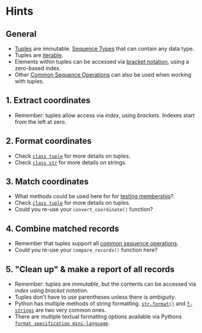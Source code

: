 # Hints

## General

- [Tuples][tuples] are immutable.
  [Sequence Types][sequence types] that can contain any data type.
- Tuples are [iterable][iterable].
- Elements within tuples can be accessed via [bracket notation][bracket notation], using a zero-based index.
- Other [Common Sequence Operations][common sequence operations] can also be used when working with tuples.

## 1. Extract coordinates

- Remember: tuples allow access via _index_, using _brackets_. Indexes start from the left at zero.

## 2. Format coordinates

- Check [`class tuple`][class tuple] for more details on tuples.
- Check [`class str`][class str] for more details on strings.

## 3. Match coordinates

- What methods could be used here for for [testing membership][testing membership]?.
- Check [`class tuple`][class tuple] for more details on tuples.
- Could you re-use your `convert_coordinate()` function?

## 4. Combine matched records

- Remember that tuples support all [common sequence operations][common sequence operations].
- Could you re-use your `compare_records()` function here?

## 5. "Clean up" & make a report of all records

- Remember: tuples are _immutable_, but the contents can be accessed via _index_ using _bracket notation_.
- Tuples don't have to use parentheses unless there is _ambiguity_.
- Python has multiple methods of string formatting. [`str.format()`][str.format] and [`f-strings`][f-strings] are two
  very common ones.
- There are multiple textual formatting options available via
  Pythons [`format specification mini-language`][format specification mini-language].

[tuples]: https://docs.python.org/3/tutorial/datastructures.html#tuples-and-sequences

[sequence types]: https://docs.python.org/3/library/stdtypes.html#typesseq

[iterable]: https://docs.python.org/3/glossary.html#term-iterable

[bracket notation]: https://stackoverflow.com/questions/30250282/whats-the-difference-between-the-square-bracket-and-dot-notations-in-python

[common sequence operations]: https://docs.python.org/3/library/stdtypes.html#common-sequence-operations

[class tuple]: https://docs.python.org/3/library/stdtypes.html#tuple

[class str]: https://docs.python.org/3/library/stdtypes.html#text-sequence-type-str

[str.format]: https://docs.python.org/3/library/stdtypes.html#str.format

[f-strings]: https://docs.python.org/3/tutorial/inputoutput.html#formatted-string-literals

[format specification mini-language]: https://docs.python.org/3/library/string.html#format-specification-mini-language

[testing membership]: https://docs.python.org/3/reference/expressions.html#membership-test-operations